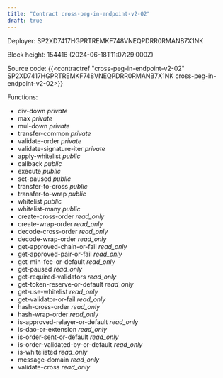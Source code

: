 ```yaml
---
title: "Contract cross-peg-in-endpoint-v2-02"
draft: true
---
```

Deployer: SP2XD7417HGPRTREMKF748VNEQPDRR0RMANB7X1NK


 



Block height: 154416 (2024-06-18T11:07:29.000Z)

Source code: {{<contractref "cross-peg-in-endpoint-v2-02" SP2XD7417HGPRTREMKF748VNEQPDRR0RMANB7X1NK cross-peg-in-endpoint-v2-02>}}

Functions:

* div-down _private_
* max _private_
* mul-down _private_
* transfer-common _private_
* validate-order _private_
* validate-signature-iter _private_
* apply-whitelist _public_
* callback _public_
* execute _public_
* set-paused _public_
* transfer-to-cross _public_
* transfer-to-wrap _public_
* whitelist _public_
* whitelist-many _public_
* create-cross-order _read_only_
* create-wrap-order _read_only_
* decode-cross-order _read_only_
* decode-wrap-order _read_only_
* get-approved-chain-or-fail _read_only_
* get-approved-pair-or-fail _read_only_
* get-min-fee-or-default _read_only_
* get-paused _read_only_
* get-required-validators _read_only_
* get-token-reserve-or-default _read_only_
* get-use-whitelist _read_only_
* get-validator-or-fail _read_only_
* hash-cross-order _read_only_
* hash-wrap-order _read_only_
* is-approved-relayer-or-default _read_only_
* is-dao-or-extension _read_only_
* is-order-sent-or-default _read_only_
* is-order-validated-by-or-default _read_only_
* is-whitelisted _read_only_
* message-domain _read_only_
* validate-cross _read_only_
